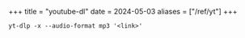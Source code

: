 +++
title = "youtube-dl"
date = 2024-05-03
aliases = ["/ref/yt"]
+++

```
yt-dlp -x --audio-format mp3 '<link>'
```
